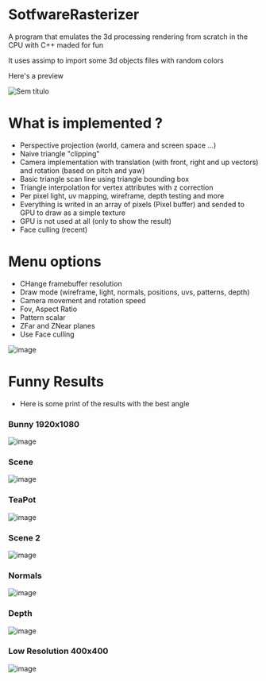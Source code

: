# SotfwareRasterizer

A program that emulates the 3d processing rendering from scratch in the CPU with C++ maded for fun

It uses assimp to import some 3d objects files with random colors

Here's a preview

![Sem título](https://github.com/RodrigoPAml/SotfwareRasterizer/assets/41243039/8a22a62c-6332-48ac-ba7d-be76ea5db629)


# What is implemented ?

- Perspective projection (world, camera and screen space ...)
- Naive triangle "clipping"
- Camera implementation with translation (with front, right and up vectors) and rotation (based on pitch and yaw)
- Basic triangle scan line using triangle bounding box
- Triangle interpolation for vertex attributes with z correction
- Per pixel light, uv mapping, wireframe, depth testing and more
- Everything is writed in an array of pixels (Pixel buffer) and sended to GPU to draw as a simple texture
- GPU is not used at all (only to show the result)
- Face culling (recent)

# Menu options

- CHange framebuffer resolution
- Draw mode (wireframe, light, normals, positions, uvs, patterns, depth)
- Camera movement and rotation speed
- Fov, Aspect Ratio
- Pattern scalar
- ZFar and ZNear planes
- Use Face culling

![image](https://github.com/RodrigoPAml/SotfwareRasterizer/assets/41243039/08e85a14-454d-4bc3-a368-284ccf76c60f)

# Funny Results

- Here is some print of the results with the best angle

### Bunny 1920x1080

![image](https://github.com/RodrigoPAml/SotfwareRasterizer/assets/41243039/0ba32859-3119-4d8d-b651-56ac571d973b)

### Scene

![image](https://github.com/RodrigoPAml/SotfwareRasterizer/assets/41243039/5a81c101-a7dc-4d6d-85ab-5256295b15bb)

### TeaPot

![image](https://github.com/RodrigoPAml/SotfwareRasterizer/assets/41243039/2efe4320-dbb4-4765-b860-08e2f69c6895)

### Scene 2

![image](https://github.com/RodrigoPAml/SotfwareRasterizer/assets/41243039/bd2f4cd0-7e1a-4546-84d8-34ffc5137386)

### Normals

![image](https://github.com/RodrigoPAml/SotfwareRasterizer/assets/41243039/f82c72cf-513f-4dd6-97c4-fa0d467da364)

### Depth

![image](https://github.com/RodrigoPAml/SotfwareRasterizer/assets/41243039/d8ca9dc2-41ab-4283-a25c-22dfa94251af)

### Low Resolution 400x400

![image](https://github.com/RodrigoPAml/SotfwareRasterizer/assets/41243039/c554af21-ee0d-4cd5-b259-580999713028)

